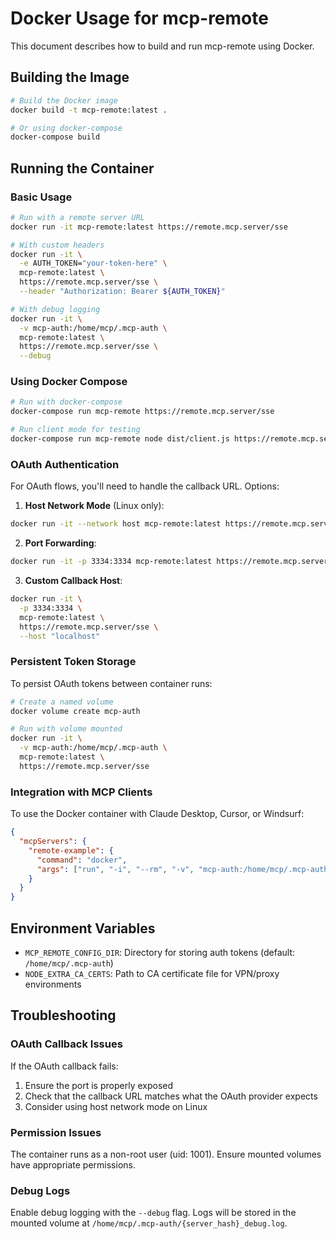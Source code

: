 # Docker Usage for mcp-remote

This document describes how to build and run mcp-remote using Docker.

## Building the Image

```bash
# Build the Docker image
docker build -t mcp-remote:latest .

# Or using docker-compose
docker-compose build
```

## Running the Container

### Basic Usage

```bash
# Run with a remote server URL
docker run -it mcp-remote:latest https://remote.mcp.server/sse

# With custom headers
docker run -it \
  -e AUTH_TOKEN="your-token-here" \
  mcp-remote:latest \
  https://remote.mcp.server/sse \
  --header "Authorization: Bearer ${AUTH_TOKEN}"

# With debug logging
docker run -it \
  -v mcp-auth:/home/mcp/.mcp-auth \
  mcp-remote:latest \
  https://remote.mcp.server/sse \
  --debug
```

### Using Docker Compose

```bash
# Run with docker-compose
docker-compose run mcp-remote https://remote.mcp.server/sse

# Run client mode for testing
docker-compose run mcp-remote node dist/client.js https://remote.mcp.server/sse
```

### OAuth Authentication

For OAuth flows, you'll need to handle the callback URL. Options:

1. **Host Network Mode** (Linux only):

```bash
docker run -it --network host mcp-remote:latest https://remote.mcp.server/sse
```

2. **Port Forwarding**:

```bash
docker run -it -p 3334:3334 mcp-remote:latest https://remote.mcp.server/sse
```

3. **Custom Callback Host**:

```bash
docker run -it \
  -p 3334:3334 \
  mcp-remote:latest \
  https://remote.mcp.server/sse \
  --host "localhost"
```

### Persistent Token Storage

To persist OAuth tokens between container runs:

```bash
# Create a named volume
docker volume create mcp-auth

# Run with volume mounted
docker run -it \
  -v mcp-auth:/home/mcp/.mcp-auth \
  mcp-remote:latest \
  https://remote.mcp.server/sse
```

### Integration with MCP Clients

To use the Docker container with Claude Desktop, Cursor, or Windsurf:

```json
{
  "mcpServers": {
    "remote-example": {
      "command": "docker",
      "args": ["run", "-i", "--rm", "-v", "mcp-auth:/home/mcp/.mcp-auth", "mcp-remote:latest", "https://remote.mcp.server/sse"]
    }
  }
}
```

## Environment Variables

- `MCP_REMOTE_CONFIG_DIR`: Directory for storing auth tokens (default: `/home/mcp/.mcp-auth`)
- `NODE_EXTRA_CA_CERTS`: Path to CA certificate file for VPN/proxy environments

## Troubleshooting

### OAuth Callback Issues

If the OAuth callback fails:

1. Ensure the port is properly exposed
2. Check that the callback URL matches what the OAuth provider expects
3. Consider using host network mode on Linux

### Permission Issues

The container runs as a non-root user (uid: 1001). Ensure mounted volumes have appropriate permissions.

### Debug Logs

Enable debug logging with the `--debug` flag. Logs will be stored in the mounted volume at `/home/mcp/.mcp-auth/{server_hash}_debug.log`.
